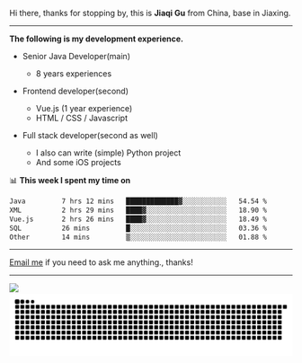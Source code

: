 Hi there, thanks for stopping by, this is **Jiaqi Gu** from China, base in Jiaxing.

---

**The following is my development experience.**

- Senior Java Developer(main)
  - 8 years experiences

- Frontend developer(second)
  - Vue.js (1 year experience)
  - HTML / CSS / Javascript
  
- Full stack developer(second as well)
  - I also can write (simple) Python project
  - And some iOS projects

📊 **This week I spent my time on**
<!--START_SECTION:waka-->

```text
Java         7 hrs 12 mins   █████████████▓░░░░░░░░░░░   54.54 %
XML          2 hrs 29 mins   ████▓░░░░░░░░░░░░░░░░░░░░   18.90 %
Vue.js       2 hrs 26 mins   ████▓░░░░░░░░░░░░░░░░░░░░   18.49 %
SQL          26 mins         █░░░░░░░░░░░░░░░░░░░░░░░░   03.36 %
Other        14 mins         ▒░░░░░░░░░░░░░░░░░░░░░░░░   01.88 %
```

<!--END_SECTION:waka-->

---

[Email me](mailto:htk2klwgr@mozmail.com?subject=Hiring_from_GitHub) if you need to ask me anything., thanks!

---

![]( https://visitor-badge.glitch.me/badge?page_id=githubgujiaqi)
![]( https://github.com/droid-Q/droid-Q/raw/output/github-contribution-grid-snake.svg#gh-dark-mode-only)
